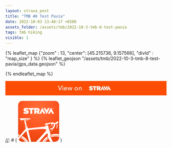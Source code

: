 ```yaml
---
layout: strava_post
title: "TMB #8 Test Pavia"
date: 2022-10-03 13:48:17 +0200
assets_folder: /assets/tmb/2022-10-3-tmb-8-test-pavia
tags: tmb hiking
visible: 1
---
```

[//]: # "TMB #8 Test Pavia"


{% leaflet_map {"zoom" : 13,
                  "center": [45.215736, 9.157566],
                 "divId" : "map_size" } %}
    {% leaflet_geojson "/assets/tmb/2022-10-3-tmb-8-test-pavia/gps_data.geojson" %}

{% endleaflet_map %}




[![](/assets/strava.jpg)](https://www.strava.com/activities/7910103296)



[//]: # ( ![image tooltip here](/assets/image.png) )